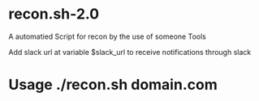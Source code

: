 # recon.sh-2.0
A automatied Script for recon by the use of someone Tools

Add slack url at variable $slack_url to receive notifications through slack

# Usage ./recon.sh domain.com
